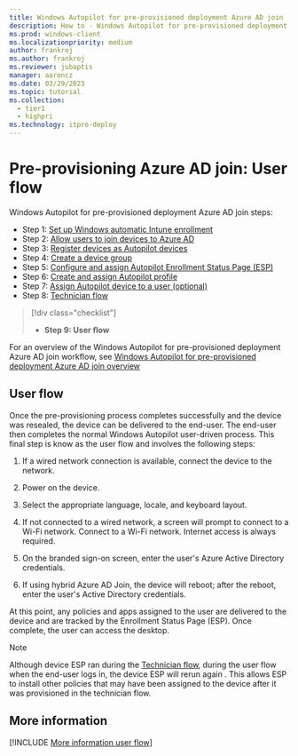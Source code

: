 ```yaml
---
title: Windows Autopilot for pre-provisioned deployment Azure AD join - Step 8 of 9 - User flow
description: How to - Windows Autopilot for pre-provisioned deployment Azure AD join - Step 8 of 9 - User flow.
ms.prod: windows-client
ms.localizationpriority: medium
author: frankroj
ms.author: frankroj
ms.reviewer: jubaptis
manager: aaroncz
ms.date: 03/29/2023
ms.topic: tutorial
ms.collection: 
  - tier1
  - highpri
ms.technology: itpro-deploy
---
```


# Pre-provisioning Azure AD join: User flow

Windows Autopilot for pre-provisioned deployment Azure AD join steps:
- Step 1: [Set up Windows automatic Intune enrollment](azure-ad-join-automatic-enrollment.md)
- Step 2: [Allow users to join devices to Azure AD](azure-ad-join-allow-users-to-join.md)
- Step 3: [Register devices as Autopilot devices](azure-ad-join-register-device.md)
- Step 4: [Create a device group](azure-ad-join-device-group.md)
- Step 5: [Configure and assign Autopilot Enrollment Status Page (ESP)](azure-ad-join-esp.md)
- Step 6: [Create and assign Autopilot profile](azure-ad-join-autopilot-profile.md)
- Step 7: [Assign Autopilot device to a user (optional)](azure-ad-join-assign-device-to-user.md)
- Step 8: [Technician flow](azure-ad-join-technician-flow.md)
> [!div class="checklist"]
> - **Step 9: User flow**

For an overview of the Windows Autopilot for pre-provisioned deployment Azure AD join workflow, see [Windows Autopilot for pre-provisioned deployment Azure AD join overview](azure-ad-join-workflow.md)

## User flow

Once the pre-provisioning process completes successfully and the device was resealed, the device can be delivered to the end-user. The end-user then completes the normal Windows Autopilot user-driven process. This final step is know as the user flow and involves the following steps:

1. If a wired network connection is available, connect the device to the network.

1. Power on the device.

1. Select the appropriate language, locale, and keyboard layout.

1. If not connected to a wired network, a screen will prompt to connect to a Wi-Fi network. Connect to a Wi-Fi network. Internet access is always required.

1. On the branded sign-on screen, enter the user's Azure Active Directory credentials.

1. If using hybrid Azure AD Join, the device will reboot; after the reboot, enter the user's Active Directory credentials.

At this point, any policies and apps assigned to the user are delivered to the device and are tracked by the Enrollment Status Page (ESP). Once complete, the user can access the desktop.

> [!NOTE]
>
> Although device ESP ran during the [Technician flow](hybrid-azure-ad-join-technician-flow.md), during the user flow when the end-user logs in, the device ESP will rerun again . This allows ESP to install other policies that may have been assigned to the device after it was provisioned in the technician flow.

## More information

[!INCLUDE [More information user flow](../includes/more-info-user-flow.md)]
